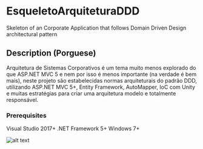 # EsqueletoArquiteturaDDD

Skeleton of an Corporate Application that follows Domain Driven Design architectural pattern

## Description (Porguese)

Arquitetura de Sistemas Corporativos é um tema muito menos explorado do que ASP.NET MVC 5 e nem por isso é menos importante (na verdade é bem mais), neste projeto são estabelecidas normas arquiteturais do padrão DDD, utilizando ASP.NET MVC 5+, Entity Framework, AutoMapper, IoC com Unity e muitas estratégias para criar uma arquitetura modelo e totalmente responsável.

### Prerequisites

Visual Studio 2017+
.NET Framework 5+
Windows 7+



![alt text](https://i2.wp.com/www.eduardopires.net.br/wp-content/uploads/2014/10/DDD.jpg?resize=455%2C347)

